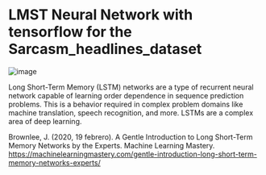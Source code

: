 # LMST Neural Network with tensorflow for the Sarcasm_headlines_dataset


![image](https://user-images.githubusercontent.com/85259381/122614823-fe736780-d04c-11eb-8358-d70963b63c32.png)


Long Short-Term Memory (LSTM) networks are a type of recurrent neural network capable of learning order dependence in sequence prediction problems. 
This is a behavior required in complex problem domains like machine translation, speech recognition, and more. LSTMs are a complex area of deep learning.


Brownlee, J. (2020, 19 febrero). A Gentle Introduction to Long Short-Term Memory Networks by the Experts. Machine Learning Mastery. https://machinelearningmastery.com/gentle-introduction-long-short-term-memory-networks-experts/
